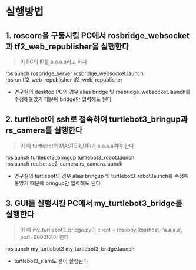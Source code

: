 실행방법
========

**1. roscore을 구동시킬 PC에서 rosbridge_websocket과 tf2_web_republisher을 실행한다**
---------------------------------------------------------------------------------
> 이 PC의 IP를 a.a.a.a라고 하자   

roslaunch rosbridge_server rosbridge_websocket.launch   
rosrun tf2_web_republisher tf2_web_republisher   
* 연구실의 desktop PC의 경우 alias bridge 및 rosbridge_websocket.launch를 수정해놓았기 때문에 bridge만 입력해도 된다   


**2. turtlebot에 ssh로 접속하여 turtlebot3_bringup과 rs_camera를 실행한다**
---------------------------------------------------------------------
> 이 때 turtlebot의 MASTER_URI가 a.a.a.a여야 한다   

roslaunch turtlebot3_bringup turtlebot3_robot.launch   
roslaunch realsense2_camera rs_camera.launch   
* 연구실의 turtlebot의 경우 alias bringup 및 turtlebot3_robot.launch를 수정해놓았기 때문에 bringup만 입력해도 된다   

**3. GUI를 실행시킬 PC에서 my_turtlebot3_bridge를 실행한다**
--------------------------------------------------------
> 이 때 my_turtlebot3_bridge.py의 client = roslibpy.Ros(host='a.a.a.a', port=9090)여야 한다   

roslaunch my_turtlebot3 my_turtlebot3_bridge.launch   
* turtlebot3_slam도 같이 실행된다
